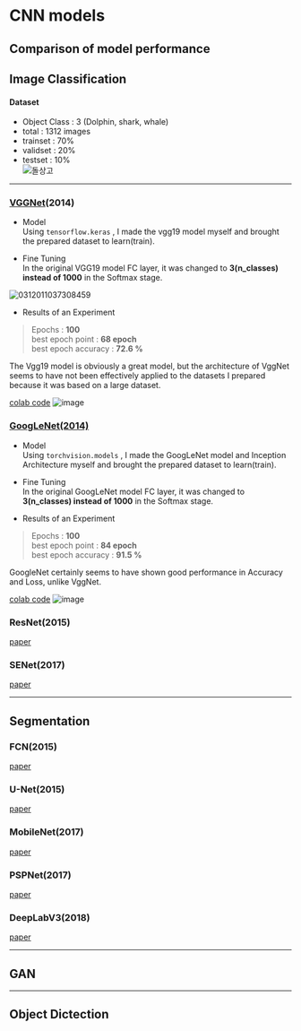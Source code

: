 # CNN models
 Comparison of model performance
--------------------------------------------------------------------------------------------------------------------------------------------------------------

## Image Classification

#### Dataset   
+ Object Class : 3 (Dolphin, shark, whale)   
+ total : 1312 images   
+ trainset : 70%   
+ validset : 20%   
+ testset : 10%   
![돌상고](https://user-images.githubusercontent.com/104747868/224483448-880732f0-bbe5-40de-9317-0a134e3498da.jpg)

--------------------------------------------------------------------------------------------------------------------------------------------------------------

### [VGGNet](https://arxiv.org/pdf/1409.1556.pdf)(2014)   

+ Model   
Using ```tensorflow.keras``` , I made the vgg19 model myself and brought the prepared dataset to learn(train).

+ Fine Tuning   
In the original VGG19 model FC layer, it was changed to **3(n_classes) instead of 1000** in the Softmax stage.   

![0312011037308459](https://user-images.githubusercontent.com/104747868/224495143-30c14185-0a50-4453-b031-03be02aafb69.jpg)   

+ Results of an Experiment   
> Epochs : **100**   
> best epoch point : **68 epoch**   
> best epoch accuracy : **72.6 %**   

The Vgg19 model is obviously a great model, but the architecture of VggNet seems to have not been effectively applied to the datasets I prepared because it was based on a large dataset.   

[colab code](https://github.com/WestChaeVI/CNN-models/blob/main/models/VGGnet(72_6%25).ipynb)
![image](https://user-images.githubusercontent.com/104747868/224492827-2ec7913c-7eb0-4da5-b125-83ef8dd4916d.png)


### [**GoogLeNet(2014)**](https://arxiv.org/pdf/1409.4842.pdf)


+ Model   
Using ```torchvision.models``` , I made the GoogLeNet model and Inception Architecture myself and brought the prepared dataset to learn(train).

+ Fine Tuning   
In the original GoogLeNet model FC layer, it was changed to **3(n_classes) instead of 1000** in the Softmax stage.   

  

+ Results of an Experiment   
> Epochs : **100**   
> best epoch point : **84 epoch**   
> best epoch accuracy : **91.5 %**   

GoogleNet certainly seems to have shown good performance in Accuracy and Loss, unlike VggNet.   

[colab code](https://github.com/WestChaeVI/CNN-models/blob/main/models/GoogLeNet(91.5%25).ipynb)
![image](https://user-images.githubusercontent.com/104747868/224642095-5c895151-2318-496b-a75e-0cf012168909.png)


### **ResNet(2015)**
[paper](https://arxiv.org/pdf/1512.03385.pdf)


### **SENet(2017)**
[paper](https://arxiv.org/pdf/1709.01507.pdf)


--------------------------------------------------------------------------------------------------------------------------------------------------------------

## Segmentation

### **FCN(2015)**
[paper](https://www.cv-foundation.org/openaccess/content_cvpr_2015/papers/Long_Fully_Convolutional_Networks_2015_CVPR_paper.pdf)

### **U-Net(2015)**
[paper](https://arxiv.org/pdf/1505.04597.pdf)

### **MobileNet(2017)**
[paper](https://arxiv.org/pdf/1704.04861.pdf)

### **PSPNet(2017)**
[paper](https://arxiv.org/pdf/1612.01105.pdf)

### **DeepLabV3(2018)**
[paper](https://arxiv.org/pdf/1802.02611.pdf)


--------------------------------------------------------------------------------------------------------------------------------------------------------------

## GAN

--------------------------------------------------------------------------------------------------------------------------------------------------------------

## Object Dictection





